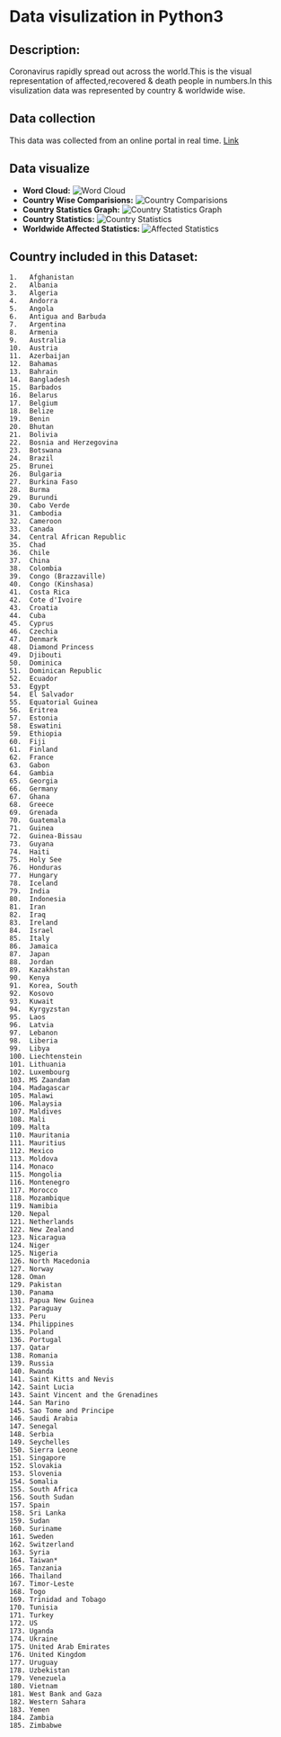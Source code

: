 # Data visulization in Python3 #

## Description: ##

Coronavirus rapidly spread out across the world.This is the visual representation of affected,recovered & death people in numbers.In this visulization data was represented by country & worldwide wise.

## Data collection ##

This data was collected from an online portal in real time. [Link](https://data.humdata.org/dataset/novel-coronavirus-2019-ncov-cases)

## Data visualize ##
* **Word Cloud:**
  ![Word Cloud](https://github.com/Mazhar004/Python-Programming/blob/master/Corona%20Affected%20Country/Images/Corona%20Stats%20Country%20wise.png)
* **Country Wise Comparisions:**
  ![Country Comparisions](https://github.com/Mazhar004/Python-Programming/blob/master/Corona%20Affected%20Country/Images/COVID-19%20Confirmed%20Cases%20Comparision%20Graph%20in%20Kuwait%20Bangladesh%20Iraq.png)
* **Country Statistics Graph:**
  ![Country Statistics Graph](https://github.com/Mazhar004/Python-Programming/blob/master/Corona%20Affected%20Country/Images/France%20COVID-19%20Graph.png)
* **Country Statistics:**
  ![Country Statistics](https://github.com/Mazhar004/Python-Programming/blob/master/Corona%20Affected%20Country/Images/Corona.png)
* **Worldwide Affected Statistics:**
  ![Affected Statistics](https://github.com/Mazhar004/Python-Programming/blob/master/Corona%20Affected%20Country/Images/Corona%20World%20Wise%20Active.png)


## Country included in this Dataset:
    1.   Afghanistan
    2.   Albania
    3.   Algeria
    4.   Andorra
    5.   Angola
    6.   Antigua and Barbuda
    7.   Argentina
    8.   Armenia
    9.   Australia
    10.  Austria
    11.  Azerbaijan
    12.  Bahamas
    13.  Bahrain
    14.  Bangladesh
    15.  Barbados
    16.  Belarus
    17.  Belgium
    18.  Belize
    19.  Benin
    20.  Bhutan
    21.  Bolivia
    22.  Bosnia and Herzegovina
    23.  Botswana
    24.  Brazil
    25.  Brunei
    26.  Bulgaria
    27.  Burkina Faso
    28.  Burma
    29.  Burundi
    30.  Cabo Verde
    31.  Cambodia
    32.  Cameroon
    33.  Canada
    34.  Central African Republic
    35.  Chad
    36.  Chile
    37.  China
    38.  Colombia
    39.  Congo (Brazzaville)
    40.  Congo (Kinshasa)
    41.  Costa Rica
    42.  Cote d'Ivoire
    43.  Croatia
    44.  Cuba
    45.  Cyprus
    46.  Czechia
    47.  Denmark
    48.  Diamond Princess
    49.  Djibouti
    50.  Dominica
    51.  Dominican Republic
    52.  Ecuador
    53.  Egypt
    54.  El Salvador
    55.  Equatorial Guinea
    56.  Eritrea
    57.  Estonia
    58.  Eswatini
    59.  Ethiopia
    60.  Fiji
    61.  Finland
    62.  France
    63.  Gabon
    64.  Gambia
    65.  Georgia
    66.  Germany
    67.  Ghana
    68.  Greece
    69.  Grenada
    70.  Guatemala
    71.  Guinea
    72.  Guinea-Bissau
    73.  Guyana
    74.  Haiti
    75.  Holy See
    76.  Honduras
    77.  Hungary
    78.  Iceland
    79.  India
    80.  Indonesia
    81.  Iran
    82.  Iraq
    83.  Ireland
    84.  Israel
    85.  Italy
    86.  Jamaica
    87.  Japan
    88.  Jordan
    89.  Kazakhstan
    90.  Kenya
    91.  Korea, South
    92.  Kosovo
    93.  Kuwait
    94.  Kyrgyzstan
    95.  Laos
    96.  Latvia
    97.  Lebanon
    98.  Liberia
    99.  Libya
    100. Liechtenstein
    101. Lithuania
    102. Luxembourg
    103. MS Zaandam
    104. Madagascar
    105. Malawi
    106. Malaysia
    107. Maldives
    108. Mali
    109. Malta
    110. Mauritania
    111. Mauritius
    112. Mexico
    113. Moldova
    114. Monaco
    115. Mongolia
    116. Montenegro
    117. Morocco
    118. Mozambique
    119. Namibia
    120. Nepal
    121. Netherlands
    122. New Zealand
    123. Nicaragua
    124. Niger
    125. Nigeria
    126. North Macedonia
    127. Norway
    128. Oman
    129. Pakistan
    130. Panama
    131. Papua New Guinea
    132. Paraguay
    133. Peru
    134. Philippines
    135. Poland
    136. Portugal
    137. Qatar
    138. Romania
    139. Russia
    140. Rwanda
    141. Saint Kitts and Nevis
    142. Saint Lucia
    143. Saint Vincent and the Grenadines
    144. San Marino
    145. Sao Tome and Principe
    146. Saudi Arabia
    147. Senegal
    148. Serbia
    149. Seychelles
    150. Sierra Leone
    151. Singapore
    152. Slovakia
    153. Slovenia
    154. Somalia
    155. South Africa
    156. South Sudan
    157. Spain
    158. Sri Lanka
    159. Sudan
    160. Suriname
    161. Sweden
    162. Switzerland
    163. Syria
    164. Taiwan*
    165. Tanzania
    166. Thailand
    167. Timor-Leste
    168. Togo
    169. Trinidad and Tobago
    170. Tunisia
    171. Turkey
    172. US
    173. Uganda
    174. Ukraine
    175. United Arab Emirates
    176. United Kingdom
    177. Uruguay
    178. Uzbekistan
    179. Venezuela
    180. Vietnam
    181. West Bank and Gaza
    182. Western Sahara
    183. Yemen
    184. Zambia
    185. Zimbabwe
